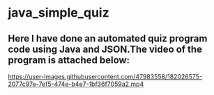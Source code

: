 # java_simple_quiz
## Here I have done an automated quiz program code using Java and JSON.The video of the program is attached below:



https://user-images.githubusercontent.com/47983558/182026575-2077c97e-7ef5-474e-b4e7-1bf36f7059a2.mp4

